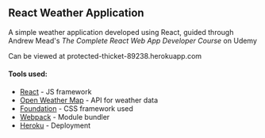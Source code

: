 ## React Weather Application

A simple weather application developed using React, guided through Andrew Mead's *The Complete React Web App Developer Course* on Udemy

Can be viewed at protected-thicket-89238.herokuapp.com

#### Tools used:

* [React](https://facebook.github.io/react) - JS framework
* [Open Weather Map](http://openweathermap.org) - API for weather data
* [Foundation](http://foundation.zurb.com/) - CSS framework used
* [Webpack](https://webpack.github.io/) - Module bundler
* [Heroku](https://www.heroku.com/) - Deployment
